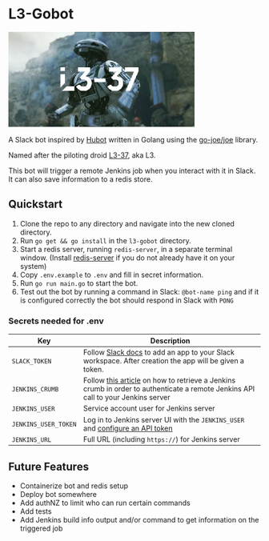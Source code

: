 # L3-Gobot

![l3-37](l337.gif)

A Slack bot inspired by [Hubot](https://hubot.github.com/) written in Golang using the [go-joe/joe](https://github.com/go-joe/joe) library. 

Named after the piloting droid [L3-37](https://starwars.fandom.com/wiki/L3-37), aka L3.

This bot will trigger a remote Jenkins job when you interact with it in Slack. It can also save information to a redis store.

## Quickstart

1. Clone the repo to any directory and navigate into the new cloned directory.
2. Run `go get && go install` in the `l3-gobot` directory.
3. Start a redis server, running `redis-server`, in a separate terminal window. (Install [redis-server](https://redis.io/topics/quickstart) if you do not already have it on your system)
4. Copy `.env.example` to `.env` and fill in secret information. 
5. Run `go run main.go` to start the bot.
6. Test out the bot by running a command in Slack: `@bot-name ping` and if it is configured correctly the bot should respond in Slack with `PONG`

### Secrets needed for .env

| Key                 | Description |
|--                   |--           |
| `SLACK_TOKEN`       | Follow [Slack docs](https://slack.com/help/articles/202035138-Add-an-app-to-your-workspace) to add an app to your Slack workspace. After creation the app will be given a token. |
| `JENKINS_CRUMB`     | Follow [this article](https://beginnersforum.net/blog/2019/11/28/jenkin-paramerized-job-api-json/) on how to retrieve a Jenkins crumb in order to authenticate a remote Jenkins API call to your Jenkins server |
| `JENKINS_USER`      | Service account user for Jenkins server |
| `JENKINS_USER_TOKEN`| Log in to Jenkins server UI with the `JENKINS_USER` and [configure an API token](https://stackoverflow.com/a/45466184/4541964) |
| `JENKINS_URL`       | Full URL (including `https://`) for Jenkins server |

## Future Features

- Containerize bot and redis setup
- Deploy bot somewhere
- Add authNZ to limit who can run certain commands
- Add tests
- Add Jenkins build info output and/or command to get information on the triggered job
